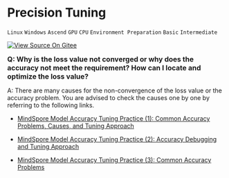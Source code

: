 ﻿# Precision Tuning

`Linux` `Windows` `Ascend` `GPU` `CPU` `Environment Preparation` `Basic` `Intermediate`

[![View Source On Gitee](https://gitee.com/mindspore/docs/raw/r1.3/resource/_static/logo_source.png)](https://gitee.com/mindspore/docs/blob/r1.3/docs/mindspore/faq/source_en/precision_tuning.md)

<font size=3>**Q: Why is the loss value not converged or why does the accuracy not meet the requirement? How can I locate and optimize the loss value?**</font>

A: There are many causes for the non-convergence of the loss value or the accuracy problem. You are advised to check the causes one by one by referring to the following links.

- [MindSpore Model Accuracy Tuning Practice (1): Common Accuracy Problems, Causes, and Tuning Approach](https://bbs.huaweicloud.com/forum/forum.php?mod=viewthread&tid=102750)

- [MindSpore Model Accuracy Tuning Practice (2): Accuracy Debugging and Tuning Approach](https://bbs.huaweicloud.com/forum/forum.php?mod=viewthread&tid=106624)

- [MindSpore Model Accuracy Tuning Practice (3): Common Accuracy Problems](https://bbs.huaweicloud.com/forum/forum.php?mod=viewthread&tid=119271)
